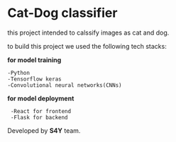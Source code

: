 # Cat-Dog classifier 

this project intended to calssify images as cat and dog.

to build this project we used the following tech stacks: 

  **for model training** 
  
    -Python 
    -Tensorflow keras
    -Convolutional neural networks(CNNs) 
    
  **for model deployment** 
  
     -React for frontend 
     -Flask for backend




Developed by **S4Y** team.
    
